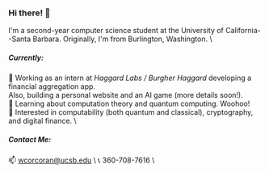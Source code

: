 ### Hi there! 👋

I'm a second-year computer science student at the University of California--Santa Barbara. Originally, I'm from Burlington, Washington. \

##### Currently:
🔭 Working as an intern at *Haggard Labs / Burgher Haggard* developing a financial aggregation app. \
   Also, building a personal website and an AI game (more details soon!). \
🌱 Learning about computation theory and quantum computing. Woohoo! \
🤔 Interested in computability (both quantum and classical), cryptography, and digital finance. \

##### Contact Me:
📫 wcorcoran@ucsb.edu \ 
📞 360-708-7616 \

<!--
**wrcorcoran/wrcorcoran** is a ✨ _special_ ✨ repository because its `README.md` (this file) appears on your GitHub profile.

Here are some ideas to get you started:

- 🔭 I’m currently working on ...
- 🌱 I’m currently learning ...
- 👯 I’m looking to collaborate on ...
- 🤔 I’m looking for help with ...
- 💬 Ask me about ...
- 📫 How to reach me: ...
- 😄 Pronouns: ...
- ⚡ Fun fact: ...
-->
